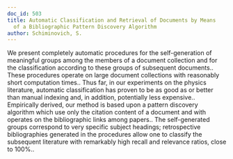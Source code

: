 ```yaml
---
doc_id: 503
title: Automatic Classification and Retrieval of Documents by Means 
  of a Bibliographic Pattern Discovery Algorithm
author: Schiminovich, S.
---
```


We present completely automatic procedures for the self-generation of 
meaningful groups among the members of a document collection and for the 
classification according to these groups of subsequent documents.. These
procedures operate on large document collections with reasonably short
computation times.. Thus far, in our experiments on the physics literature,
automatic classification has proven to be as good as or better than manual
indexing and, in addition, potentially less expensive.. Empirically derived, 
our method is based upon a pattern discovery algorithm which use only the 
citation content of a document and with operates on the bibliographic links 
among papers.. The self-generated groups correspond to very specific subject 
headings; retrospective bibliographies generated in the procedures allow one 
to classify the subsequent literature with remarkably high recall and 
relevance ratios, close to 100%..